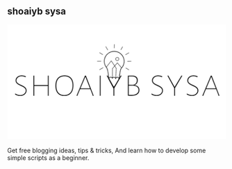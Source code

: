 ## shoaiyb sysa

![sysa](/assets/images/sysa.png)        

Get free blogging ideas, tips & tricks, And learn how to develop some simple scripts as a beginner.
